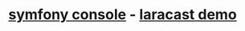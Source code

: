 # [symfony console][1] - [laracast demo][2]

  [1]:http://symfony.com/doc/current/components/console.html
  [2]:https://laracasts.com/series/discover-symfony-components/episodes/1
